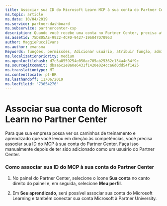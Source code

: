 ```yaml
---
title: Associar sua ID do Microsoft Learn MCP à sua conta do Partner Center | Centro de parceiros
ms.topic: article
ms.date: 10/04/2019
ms.service: partner-dashboard
ms.subservice: partnercenter-csp
description: Quando você recebe uma conta no Partner Center, precisa atualizar seu perfil associando sua ID do MCP.
ms.assetid: 75D805AE-9922-4CFD-9427-196047D70963
author: MaggiePucciEvans
ms.author: evansma
Keywords: funções, permissões, Adicionar usuário, atribuir função, administrador, agente, ID do MCP, Microsoft Learn
ms.localizationpriority: medium
ms.openlocfilehash: d7c5a8559254e050ac705ab25362c134a4d34f9c
ms.sourcegitcommit: dbaa6c2e8a0e6431f1420e024cca6d0dd54f1425
ms.translationtype: MT
ms.contentlocale: pt-BR
ms.lasthandoff: 11/06/2019
ms.locfileid: "73654276"
---
```

# <a name="associate-your-microsoft-learn-account-in-partner-center"></a>Associar sua conta do Microsoft Learn no Partner Center

Para que sua empresa possa ver os caminhos de treinamento e aprendizado que você levou em direção às competências, você precisa associar sua ID do MCP à sua conta do Partner Center. Faça isso manualmente depois de ter sido adicionado como um usuário do Partner Center.

### <a name="how-to-associate-your-mcp-id-to-your-partner-center-account"></a>Como associar sua ID do MCP à sua conta do Partner Center

1. No painel do Partner Center, selecione o ícone **Sua conta** no canto direito do painel e, em seguida, selecione **Meu perfil**.

2. Em **Seu aprendizado**, será possível associar sua conta do Microsoft Learning e também conectar sua conta Microsoft à Partner University.